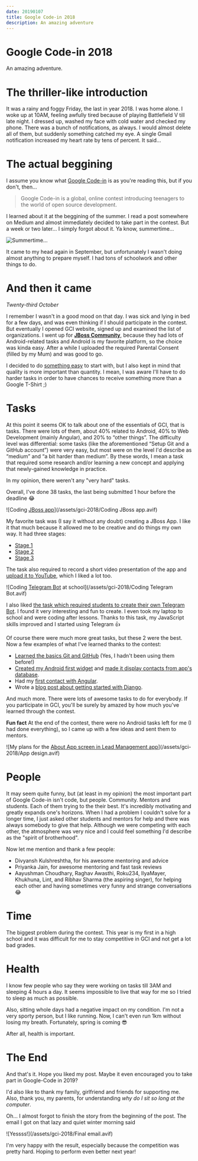 ```yaml
---
date: 20190107
title: Google Code-in 2018
description: An amazing adventure
---
```


# Google Code-in 2018

An amazing adventure.

# The thriller-like introduction

It was a rainy and foggy Friday, the last in year 2018. I was home alone. I woke
up at 10AM, feeling awfully tired because of playing Battlefield V till late
night. I dressed up, washed my face with cold water and checked my phone. There
was a bunch of notifications, as always. I would almost delete all of them, but
suddenly something catched my eye. A single Gmail notification increased my
heart rate by tens of percent. It said…

# The actual beggining

I assume you know what [Google Code-in](https://codein.withgoogle.com) is as
you're reading this, but if you don't, then...

> Google Code-in is a global, online contest introducing teenagers to the world
> of open source development.

I learned about it at the beggining of the summer. I read a post somewhere on
Medium and almost immediately decided to take part in the contest. But a week or
two later... I simply forgot about it. Ya know, summertime...

![Summertime...](/assets/gci-2018/Summertime.avif)

It came to my head again in September, but unfortunately I wasn't doing almost
anything to prepare myself. I had tons of schoolwork and other things to do.

# And then it came

_Twenty-third October_

I remember I wasn't in a good mood on that day. I was sick and lying in bed for
a few days, and was even thinking if I should participate in the contest. But
eventually I opened GCI website, signed up and examined the list of
organizations. I went up for [**JBoss Community**][jboss], because they had lots
of Android-related tasks and Android is my favorite platform, so the choice was
kinda easy. After a while I uploaded the required Parental Consent (filled by my
Mum) and was good to go.

I decided to do [something easy] to start with, but I also kept in mind that
quality is more important than quantity. I mean, I was aware I'll have to do
harder tasks in order to have chances to receive something more than a Google
T-Shirt ;)

# Tasks

At this point it seems OK to talk about one of the essentials of GCI, that is
tasks. There were lots of them, about 40% related to Android, 40% to Web
Development (mainly Angular), and 20% to “other things”. The difficulty level
was differential: some tasks (like the aforementioned “Setup Git and a GitHub
account”) were very easy, but most were on the level I'd describe as “medium”
and “a bit harder than medium”. By these words, I mean a task that required some
research and/or learning a new concept and applying that newly-gained knowledge
in practice.

In my opinion, there weren't any "very hard" tasks.

Overall, I've done 38 tasks, the last being submitted 1 hour before the deadline
😂

![Coding [JBoss app][jboss_repo]](/assets/gci-2018/Coding JBoss app.avif)

My favorite task was (I say it without any doubt) creating a JBoss App. I like
it that much because it allowed me to be creative and do things my own way. It
had three stages:

- [Stage 1][stage1]
- [Stage 2][stage2]
- [Stage 3][stage3]

The task also required to record a short video presentation of the app and
[upload it to YouTube][ytvid], which I liked a lot too.

![Coding [Telegram Bot][telegram_repo] at school](/assets/gci-2018/Coding Telegram Bot.avif)

I also liked [the task which required students to create their own Telegram
Bot][task_telegram_bot]. I found it very interesting and fun to create. I even
took my laptop to school and were coding after lessons. Thanks to this task, my
JavaScript skills improved and I started using Telegram 👍

Of course there were much more great tasks, but these 2 were the best. Now a few
examples of what I've learned thanks to the contest:

- [Learned the basics Git and GitHub][task_git] (Yes, I hadn't been using them
  before!)
- [Created my Android first widget][task_widget1] and [made it display contacts
  from app's database][task_widget2].
- Had my [first contact with Angular][task_angular].
- Wrote a [blog post about getting started with Django][task_django].

And much more. There were lots of awesome tasks to do for everybody. If you
participate in GCI, you'll be surely by amazed by how much you've learned
through the contest.

**Fun fact** At the end of the contest, there were no Android tasks left for me
(I had done everything), so I came up with a few ideas and sent them to mentors.

![My plans for the [About App screen in Lead Management app](https://codein.withgoogle.com/dashboard/task-instances/5140503520608256)](/assets/gci-2018/App design.avif)

# People

It may seem quite funny, but (at least in my opinion) the most important part of
Google Code-in isn't code, but people. Community. Mentors and students. Each of
them trying to the their best. It's incredibly motivating and greatly expands
one's horizons. When I had a problem I couldn't solve for a longer time, I just
asked other students and mentors for help and there was always somebody to give
that help. Although we were competing with each other, the atmosphere was very
nice and I could feel something I'd describe as the "spirit of brotherhood".

Now let me mention and thank a few people:

- Divyansh Kulshreshtha, for his awesome mentoring and advice
- Priyanka Jain, for awesome mentoring and fast task reviews
- Aayushman Choudhary, Raghav Awasthi, Roku234, IlyaMayer, Khukhuna, Lint, and
  Ribhav Sharma (the aspiring singer), for helping each other and having
  sometimes very funny and strange conversations 😂

# Time

The biggest problem during the contest. This year is my first in a high school
and it was difficult for me to stay competitive in GCI and not get a lot bad
grades.

# Health

I know few people who say they were working on tasks till 3AM and sleeping 4
hours a day. It seems impossible to live that way for me so I tried to sleep as
much as possible.

Also, sitting whole days had a negative impact on my condition. I'm not a very
sporty person, but I like running. Now, I can't even run 1km without losing my
breath. Fortunately, spring is coming 😎

After all, health is important.

# The End

And that's it. Hope you liked my post. Maybe it even encouraged you to take part
in Google-Code in 2019?

I'd also like to thank my family, girlfriend and friends for supporting me.
Also, thank you, my parents, for understanding _why do I sit so long at the
computer_.

Oh... I almost forgot to finish the story from the beginning of the post. The
email I got on that lazy and quiet winter morning said

![Yessss!](/assets/gci-2018/Final email.avif)

I'm very happy with the result, especially because the competition was pretty
hard. Hoping to perform even better next year!

[something easy]: https://codein.withgoogle.com/archive/2018/task/4507006744395776
[stage1]: https://codein.withgoogle.com/archive/2018/task/5328690292457472
[stage2]: https://codein.withgoogle.com/archive/2018/task/6412811945115648
[stage3]: https://codein.withgoogle.com/archive/2018/task/6611471999959040
[ytvid]: https://youtube.com/shorts/bCeFjfHDWUQ?si=abpoUxj32kExSOdk
[task_telegram_bot]: https://codein.withgoogle.com/archive/2018/task/4851676125069312
[task_git]: https://codein.withgoogle.com/archive/2018/task/5685943356882944
[task_widget1]: https://codein.withgoogle.com/dashboard/task-instances/5190348058918912
[task_widget2]: https://codein.withgoogle.com/archive/2018/task/4963842350120960
[task_angular]: https://codein.withgoogle.com/archive/2018/task/5459688002945024
[task_django]: https://codein.withgoogle.com/archive/2018/task/6723862637051904
[jboss_repo]: https://github.com/bartekpacia/jboss-app
[telegram_repo]: https://github.com/bartekpacia/telegram-jboss-bot
[jboss]: https://codein.withgoogle.com/archive/2019/organization/5714624446464000/
